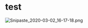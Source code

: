 # test

![Snipaste_2020-03-02_16-17-18.png](https://imgconvert.csdnimg.cn/aHR0cHM6Ly9jZG4ubmxhcmsuY29tL3l1cXVlLzAvMjAyMC9wbmcvMTA0MjMyNS8xNTgzMTQzNzQ0NTU4LTg2ZWE3MjFlLTM1Y2MtNDI5MS1hYjRmLTRlZjA0ZGI0NWM4Yi5wbmc?x-oss-process=image/format,png#align=left&display=inline&height=496&margin=[objectObject]&name=Snipaste_2020-03-02_16-17-18.png&originHeight=496&originWidth=982&size=1952036&status=done&style=none&width=982)
